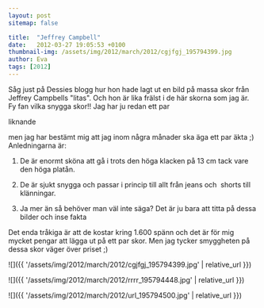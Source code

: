 ```yaml
---
layout: post
sitemap: false

title:  "Jeffrey Campbell"
date:   2012-03-27 19:05:53 +0100
thumbnail-img: /assets/img/2012/march/2012/cgjfgj_195794399.jpg
author: Eva
tags: [2012]
---
```


Såg just på Dessies blogg hur hon hade lagt ut en bild på massa skor från Jeffrey Campbells "litas". Och hon är lika frälst i de här skorna som jag är. Fy fan vilka snygga skor!! Jag har ju redan ett par 

liknande

 men jag har bestämt mig att jag inom några månader ska äga ett par äkta ;) Anledningarna är:

1. De är enormt sköna att gå i trots den höga klacken på 13 cm tack vare den höga platån.

2. De är sjukt snygga och passar i princip till allt från jeans och  shorts till klänningar. 

3. Ja mer än så behöver man väl inte säga? Det är ju bara att titta på dessa bilder och inse fakta

Det enda tråkiga är att de kostar kring 1.600 spänn och det är för mig mycket pengar att lägga ut på ett par skor. Men jag tycker smyggheten på dessa skor väger över priset ;)

![]({{ '/assets/img/2012/march/2012/cgjfgj_195794399.jpg'  | relative_url }})

![]({{ '/assets/img/2012/march/2012/rrrr_195794448.jpg'  | relative_url }})

![]({{ '/assets/img/2012/march/2012/url_195794500.jpg'  | relative_url }})

